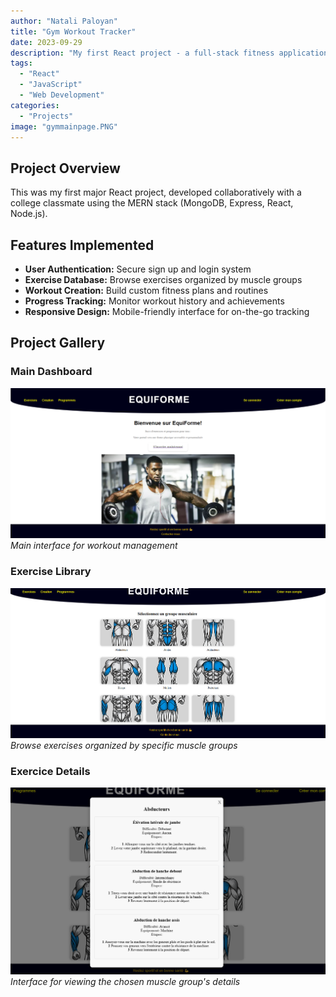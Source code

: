 ```yaml
---
author: "Natali Paloyan"
title: "Gym Workout Tracker"
date: 2023-09-29
description: "My first React project - a full-stack fitness application built with MERN stack for tracking workouts and exercises."
tags: 
  - "React"
  - "JavaScript"
  - "Web Development"
categories: 
  - "Projects"
image: "gymmainpage.PNG"
---
```


## Project Overview

This was my first major React project, developed collaboratively with a college classmate using the MERN stack (MongoDB, Express, React, Node.js). 
## Features Implemented

- **User Authentication:** Secure sign up and login system
- **Exercise Database:** Browse exercises organized by muscle groups
- **Workout Creation:** Build custom fitness plans and routines
- **Progress Tracking:** Monitor workout history and achievements
- **Responsive Design:** Mobile-friendly interface for on-the-go tracking



## Project Gallery

### Main Dashboard
![Main Dashboard](gymmainpage.PNG)
*Main interface for workout management*

### Exercise Library
![Exercise by Muscle Group](gymgroupmuscle.PNG)
*Browse exercises organized by specific muscle groups*

### Exercice Details
![Exercise](exercicegym.PNG)
*Interface for viewing the chosen muscle group's details*


